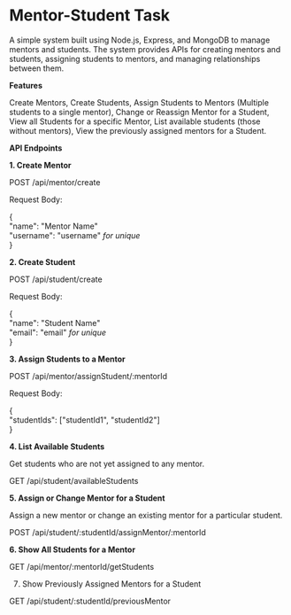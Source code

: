 # Mentor-Student Task 

A simple system built using Node.js, Express, and MongoDB to manage mentors and students. The system provides APIs for creating mentors and students, assigning students to mentors, and managing relationships between them.

**Features**

Create Mentors,
Create Students,
Assign Students to Mentors (Multiple students to a single mentor),
Change or Reassign Mentor for a Student,
View all Students for a specific Mentor,
List available students (those without mentors),
View the previously assigned mentors for a Student.

**API Endpoints**

**1. Create Mentor**

POST /api/mentor/create

Request Body:

{<br>
  "name": "Mentor Name"<br>
  "username": "username"  *for unique*<br>
}


**2. Create Student**

POST /api/student/create<br>

Request Body:

{<br>
  "name": "Student Name"<br>
  "email": "email"  *for unique*<br>
}


**3. Assign Students to a Mentor**

POST /api/mentor/assignStudent/:mentorId

Request Body:

{<br>
  "studentIds": ["studentId1", "studentId2"]<br>
}

**4. List Available Students**
   
Get students who are not yet assigned to any mentor.

GET /api/student/availableStudents


**5. Assign or Change Mentor for a Student**

Assign a new mentor or change an existing mentor for a particular student.

POST /api/student/:studentId/assignMentor/:mentorId


**6. Show All Students for a Mentor**

GET /api/mentor/:mentorId/getStudents

7. Show Previously Assigned Mentors for a Student

GET /api/student/:studentId/previousMentor

